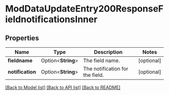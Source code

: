 # ModDataUpdateEntry200ResponseFieldnotificationsInner

## Properties

Name | Type | Description | Notes
------------ | ------------- | ------------- | -------------
**fieldname** | Option<**String**> | The field name. | [optional]
**notification** | Option<**String**> | The notification for the field. | [optional]

[[Back to Model list]](../README.md#documentation-for-models) [[Back to API list]](../README.md#documentation-for-api-endpoints) [[Back to README]](../README.md)


